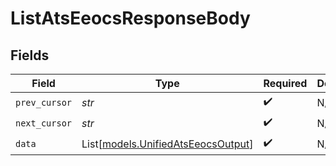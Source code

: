 # ListAtsEeocsResponseBody


## Fields

| Field                                                                    | Type                                                                     | Required                                                                 | Description                                                              |
| ------------------------------------------------------------------------ | ------------------------------------------------------------------------ | ------------------------------------------------------------------------ | ------------------------------------------------------------------------ |
| `prev_cursor`                                                            | *str*                                                                    | :heavy_check_mark:                                                       | N/A                                                                      |
| `next_cursor`                                                            | *str*                                                                    | :heavy_check_mark:                                                       | N/A                                                                      |
| `data`                                                                   | List[[models.UnifiedAtsEeocsOutput](../models/unifiedatseeocsoutput.md)] | :heavy_check_mark:                                                       | N/A                                                                      |